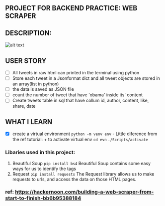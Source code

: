 ## PROJECT FOR BACKEND PRACTICE: WEB SCRAPER


## DESCRIPTION:
![alt text](https://cdn-images-1.medium.com/max/1000/1*hYfIYxGbmEqa0wKqz5HXRA.png "webscaper")

## USER STORY
- [ ] All tweets in raw html can printed in the terminal using python
- [ ] Store each tweet in a Jsonformat dict and all tweet objects are stored in an array(list in python)
- [ ] the data is saved as JSON file
- [ ] count the number of tweet that have 'obama' inside its' content
- [ ] Create tweets table in sql that have collum id, author, content, like, share, date

## WHAT I LEARN
-[x] create a virtual environment `python -m venv env`
        - Little diference from the ref tutorial:
        + to activate virtual env
        `cd evn`
        `./Scripts/activate`

### Libaries used in this project:
1. Beautiful Soup `pip install bs4`
Beautiful Soup contains some easy ways for us to identify the tags 
2. Request `pip install requests`
The Request library allows us to make requests to urls, and access the data on those HTML pages. 
### ref: https://hackernoon.com/building-a-web-scraper-from-start-to-finish-bb6b95388184

